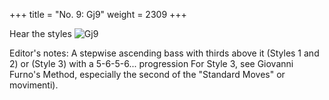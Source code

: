 +++
title = "No. 9: Gj9"
weight = 2309
+++

Hear the styles
![Gj9](/img/009DurDimM.jpg)


Editor's notes: A stepwise ascending bass with thirds above it (Styles 1 and 2) or (Style 3) with a 5-6-5-6... progression For Style 3, see Giovanni Furno's Method, especially the second of the "Standard Moves" or movimenti).

